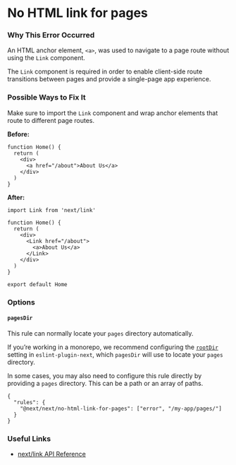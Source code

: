 # No HTML link for pages

### Why This Error Occurred

An HTML anchor element, `<a>`, was used to navigate to a page route without using the `Link` component.

The `Link` component is required in order to enable client-side route transitions between pages and provide a single-page app experience.

### Possible Ways to Fix It

Make sure to import the `Link` component and wrap anchor elements that route to different page routes.

**Before:**

    function Home() {
      return (
        <div>
          <a href="/about">About Us</a>
        </div>
      )
    }

**After:**

    import Link from 'next/link'

    function Home() {
      return (
        <div>
          <Link href="/about">
            <a>About Us</a>
          </Link>
        </div>
      )
    }

    export default Home

### Options

#### `pagesDir`

This rule can normally locate your `pages` directory automatically.

If you’re working in a monorepo, we recommend configuring the [`rootDir`](/docs/basic-features/eslint.md#rootDir) setting in `eslint-plugin-next`, which `pagesDir` will use to locate your `pages` directory.

In some cases, you may also need to configure this rule directly by providing a `pages` directory. This can be a path or an array of paths.

    {
      "rules": {
        "@next/next/no-html-link-for-pages": ["error", "/my-app/pages/"]
      }
    }

### Useful Links

- [next/link API Reference](https://nextjs.org/docs/api-reference/next/link)
